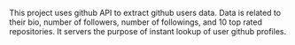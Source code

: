 This project uses github API to extract github users data. Data is related to their bio, number of followers, number of followings, and 10 top rated repositories. 
It servers the purpose of instant lookup of user github profiles.

